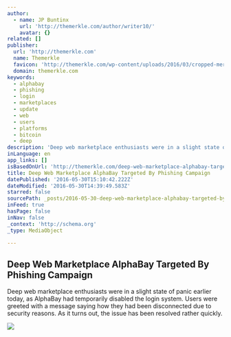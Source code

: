 ```yaml
---
author:
  - name: JP Buntinx
    url: 'http://themerkle.com/author/writer10/'
    avatar: {}
related: []
publisher:
  url: 'http://themerkle.com'
  name: Themerkle
  favicon: 'http://themerkle.com/wp-content/uploads/2016/03/cropped-merkle-white-1-192x192.png'
  domain: themerkle.com
keywords:
  - alphabay
  - phishing
  - login
  - marketplaces
  - update
  - web
  - users
  - platforms
  - bitcoin
  - deep
description: 'Deep web marketplace enthusiasts were in a slight state of panic earlier today, as AlphaBay had temporarily disabled the login system. Users were greeted with a message saying how they had been disconnected due to security reasons. As it turns out, the issue has been resolved rather quickly.'
inLanguage: en
app_links: []
isBasedOnUrl: 'http://themerkle.com/deep-web-marketplace-alphabay-targeted-by-phishing-campaign/'
title: Deep Web Marketplace AlphaBay Targeted By Phishing Campaign
datePublished: '2016-05-30T15:10:42.222Z'
dateModified: '2016-05-30T14:39:49.583Z'
starred: false
sourcePath: _posts/2016-05-30-deep-web-marketplace-alphabay-targeted-by-phishing-campaign.md
inFeed: true
hasPage: false
inNav: false
_context: 'http://schema.org'
_type: MediaObject

---
```

<article style=""><h1>Deep Web Marketplace AlphaBay Targeted By Phishing Campaign</h1><p>Deep web marketplace enthusiasts were in a slight state of panic earlier today, as AlphaBay had temporarily disabled the login system. Users were greeted with a message saying how they had been disconnected due to security reasons. As it turns out, the issue has been resolved rather quickly.</p><img src="http://themerkle.com/wp-content/uploads/2016/05/shutterstock_260681906.jpg" /></article>